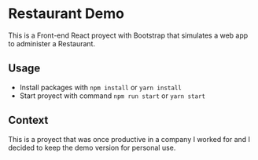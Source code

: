 # Restaurant Demo

This is a Front-end React proyect with Bootstrap that simulates a web app to administer a Restaurant.

## Usage

- Install packages with `npm install` or `yarn install`
- Start proyect with command `npm run start` or `yarn start`

## Context

This is a proyect that was once productive in a company I worked for and I decided to keep the demo version for personal use. 
